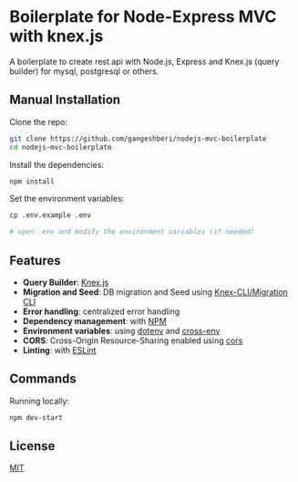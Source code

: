 # Boilerplate for Node-Express MVC with knex.js

A boilerplate to create rest api with Node.js, Express and Knex.js (query builder) for mysql, postgresql or others.


## Manual Installation

Clone the repo:

```bash
git clone https://github.com/gangeshberi/nodejs-mvc-boilerplate
cd nodejs-mvc-boilerplate
```

Install the dependencies:

```bash
npm install
```

Set the environment variables:

```bash
cp .env.example .env

# open .env and modify the environment variables (if needed)
```


## Features

- **Query Builder**: [Knex.js](https://knexjs.org/)
- **Migration and Seed**: DB migration and Seed using [Knex-CLI/Migration CLI](https://knexjs.org/guide/migrations.html#migration-cli) 
- **Error handling**: centralized error handling
- **Dependency management**: with [NPM](https://www.npmjs.com/)
- **Environment variables**: using [dotenv](https://github.com/motdotla/dotenv) and [cross-env](https://github.com/kentcdodds/cross-env#readme)
- **CORS**: Cross-Origin Resource-Sharing enabled using [cors](https://github.com/expressjs/cors)
- **Linting**: with [ESLint](https://eslint.org)

## Commands

Running locally:

```bash
npm dev-start
```

## License

[MIT](LICENSE)